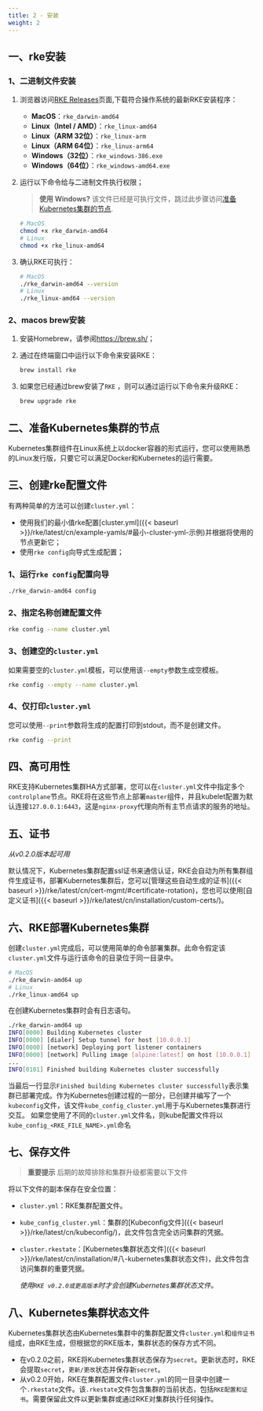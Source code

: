 ```yaml
---
title: 2 - 安装
weight: 2
---
```


## 一、rke安装

### 1、二进制文件安装

1. 浏览器访问[RKE Releases](https://github.com/rancher/rke/releases/latest)页面,下载符合操作系统的最新RKE安装程序：

    - **MacOS**：`rke_darwin-amd64`
    - **Linux（Intel / AMD）**：`rke_linux-amd64`
    - **Linux（ARM 32位）**：`rke_linux-arm`
    - **Linux（ARM 64位）**：`rke_linux-arm64`
    - **Windows（32位）**：`rke_windows-386.exe`
    - **Windows（64位）**：`rke_windows-amd64.exe`

1. 运行以下命令给与二进制文件执行权限；

    >**使用 Windows?**
    >该文件已经是可执行文件，跳过此步骤访问[准备Kubernetes集群的节点](#二-准备kubernetes集群的节点).

    ```bash
    # MacOS
    chmod +x rke_darwin-amd64
    # Linux
    chmod +x rke_linux-amd64
    ```

1. 确认RKE可执行：

    ```bash
    # MacOS
    ./rke_darwin-amd64 --version
    # Linux
    ./rke_linux-amd64 --version
    ```

### 2、macos brew安装

1. 安装Homebrew，请参阅<https://brew.sh/>；
1. 通过在终端窗口中运行以下命令来安装RKE：

    ```bash
    brew install rke
    ```

1. 如果您已经通过brew安装了`RKE` ，则可以通过运行以下命令来升级RKE：

    ```bash
    brew upgrade rke
    ```

## 二、准备Kubernetes集群的节点

Kubernetes集群组件在Linux系统上以docker容器的形式运行，您可以使用熟悉的Linux发行版，只要它可以满足Docker和Kubernetes的运行需要。

## 三、创建rke配置文件

有两种简单的方法可以创建`cluster.yml`：

- 使用我们的最小值rke配置[cluster.yml]({{< baseurl >}}/rke/latest/cn/example-yamls/#最小-cluster-yml-示例)并根据将使用的节点更新它；
- 使用`rke config`向导式生成配置；

### 1、运行`rke config`配置向导

```bash
./rke_darwin-amd64 config
```

### 2、指定名称创建配置文件

```bash
rke config --name cluster.yml
```

### 3、创建空的`cluster.yml`

如果需要空的`cluster.yml`模板，可以使用该`--empty`参数生成空模板。

```bash
rke config --empty --name cluster.yml
```

### 4、仅打印`cluster.yml`

您可以使用`--print`参数将生成的配置打印到stdout，而不是创建文件。

```bash
rke config --print
```

## 四、高可用性

RKE支持Kubernetes集群HA方式部署，您可以在`cluster.yml`文件中指定多个`controlplane`节点。RKE将在这些节点上部署`master`组件，并且kubelet配置为默认连接`127.0.0.1:6443`，这是`nginx-proxy`代理向所有主节点请求的服务的地址。

## 五、证书

_从v0.2.0版本起可用_

默认情况下，Kubernetes集群配置ssl证书来通信认证，RKE会自动为所有集群组件生成证书，部署Kubernetes集群后，您可以[管理这些自动生成的证书]({{< baseurl >}}/rke/latest/cn/cert-mgmt/#certificate-rotation)，您也可以使用[自定义证书]({{< baseurl >}}/rke/latest/cn/installation/custom-certs/)。

## 六、RKE部署Kubernetes集群

创建`cluster.yml`完成后，可以使用简单的命令部署集群。此命令假定该`cluster.yml`文件与运行该命令的目录位于同一目录中。

```bash
# MacOS
./rke_darwin-amd64 up
# Linux
./rke_linux-amd64 up
```

在创建Kubernetes集群时会有日志语句。

```bash
./rke_darwin-amd64 up
INFO[0000] Building Kubernetes cluster
INFO[0000] [dialer] Setup tunnel for host [10.0.0.1]
INFO[0000] [network] Deploying port listener containers
INFO[0000] [network] Pulling image [alpine:latest] on host [10.0.0.1]
...
INFO[0101] Finished building Kubernetes cluster successfully
```

当最后一行显示`Finished building Kubernetes cluster successfully`表示集群已部署完成。作为Kubernetes创建过程的一部分，已创建并编写了一个`kubeconfig`文件，该文件`kube_config_cluster.yml`用于与Kubernetes集群进行交互。 如果您使用了不同的`cluster.yml`文件名，则kube配置文件将以`kube_config_<RKE_FILE_NAME>.yml`命名

## 七、保存文件

>**重要提示** 后期的故障排除和集群升级都需要以下文件

将以下文件的副本保存在安全位置：

- `cluster.yml`：RKE集群配置文件。

- `kube_config_cluster.yml`：集群的[Kubeconfig文件]({{< baseurl >}}/rke/latest/cn/kubeconfig/)，此文件包含完全访问集群的凭据。

- `cluster.rkestate`：[Kubernetes集群状态文件]({{< baseurl >}}/rke/latest/cn/installation/#八-kubernetes集群状态文件)，此文件包含访问集群的重要凭据。

  *使用`RKE v0.2.0或更高版本`时才会创建Kubernetes集群状态文件。*

## 八、Kubernetes集群状态文件

Kubernetes集群状态由Kubernetes集群中的集群配置文件`cluster.yml`和`组件证书`组成，由RKE生成，但根据您的RKE版本，集群状态的保存方式不同。

- 在v0.2.0之前，RKE将Kubernetes集群状态保存为`secret`。更新状态时，RKE会提取`secret`，`更新/更改`状态并保存新`secret`。
- 从v0.2.0开始，RKE在集群配置文件`cluster.yml`的同一目录中创建一个`.rkestate`文件。该`.rkestate`文件包含集群的当前状态，包括`RKE配置和证书`。需要保留此文件以更新集群或通过RKE对集群执行任何操作。
